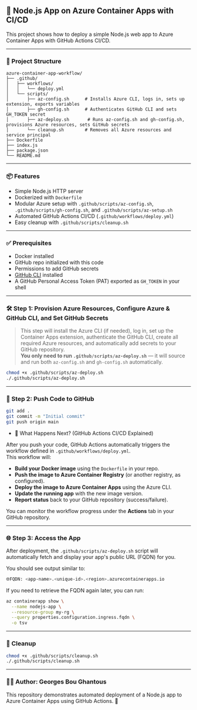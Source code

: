 ## 🚀 Node.js App on Azure Container Apps with CI/CD

This project shows how to deploy a simple Node.js web app to Azure Container Apps with GitHub Actions CI/CD.

---

### 📁 Project Structure

```
azure-container-app-workflow/
├── .github/
│   ├── workflows/
│   │   └── deploy.yml              
│   └── scripts/
│       ├── az-config.sh      # Installs Azure CLI, logs in, sets up extension, exports variables
│       ├── gh-config.sh      # Authenticates GitHub CLI and sets GH_TOKEN secret
│       ├── az-deploy.sh       # Runs az-config.sh and gh-config.sh, provisions Azure resources, sets GitHub secrets
│       └── cleanup.sh        # Removes all Azure resources and service principal
├── Dockerfile                      
├── index.js                       
├── package.json                    
└── README.md
```
---

### 📦 Features

- Simple Node.js HTTP server
- Dockerized with `Dockerfile`
- Modular Azure setup with `.github/scripts/az-config.sh`, `.github/scripts/gh-config.sh`, and `.github/scripts/az-setup.sh`
- Automated GitHub Actions CI/CD (`.github/workflows/deploy.yml`)
- Easy cleanup with `.github/scripts/cleanup.sh`

---

### ✅ Prerequisites

- Docker installed
- GitHub repo initialized with this code
- Permissions to add GitHub secrets
- [GitHub CLI](https://cli.github.com/) installed
- A GitHub Personal Access Token (PAT) exported as `GH_TOKEN` in your shell

---

### 🛠️ Step 1: Provision Azure Resources, Configure Azure & GitHub CLI, and Set GitHub Secrets

> This step will install the Azure CLI (if needed), log in, set up the Container Apps extension, authenticate the GitHub CLI, create all required Azure resources, and automatically add secrets to your GitHub repository.  
> **You only need to run `.github/scripts/az-deploy.sh`** — it will source and run both `az-config.sh` and `gh-config.sh` automatically.

```bash
chmod +x .github/scripts/az-deploy.sh
./.github/scripts/az-deploy.sh
```

---

### 🚀 Step 2: Push Code to GitHub

```bash
git add .
git commit -m "Initial commit"
git push origin main
```

* 🤖 What Happens Next? (GitHub Actions CI/CD Explained)

After you push your code, GitHub Actions automatically triggers the workflow defined in `.github/workflows/deploy.yml`.  
This workflow will:

- **Build your Docker image** using the `Dockerfile` in your repo.
- **Push the image to Azure Container Registry** (or another registry, as configured).
- **Deploy the image to Azure Container Apps** using the Azure CLI.
- **Update the running app** with the new image version.
- **Report status** back to your GitHub repository (success/failure).

You can monitor the workflow progress under the **Actions** tab in your GitHub repository.

---

### 🌐 Step 3: Access the App

After deployment, the `.github/scripts/az-deploy.sh` script will automatically fetch and display your app's public URL (FQDN) for you.

You should see output similar to:

```bash
🌐FQDN: <app-name>.<unique-id>.<region>.azurecontainerapps.io
```

If you need to retrieve the FQDN again later, you can run:

```bash
az containerapp show \
  --name nodejs-app \
  --resource-group my-rg \
  --query properties.configuration.ingress.fqdn \
  -o tsv
```
---

### 🧹 Cleanup

```bash
chmod +x .github/scripts/cleanup.sh
./.github/scripts/cleanup.sh
```
---

### 👨‍💻 Author: Georges Bou Ghantous

This repository demonstrates automated deployment of a Node.js app to Azure Container Apps using GitHub Actions. 💙
